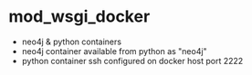 # mod_wsgi_docker

* neo4j & python containers
* neo4j container available from python as "neo4j"
* python container ssh configured on docker host port 2222
